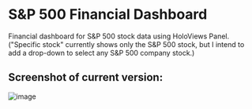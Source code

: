 # S&P 500 Financial Dashboard
Financial dashboard for S&P 500 stock data using HoloViews Panel.  
("Specific stock" currently shows only the S&P 500 stock, but I intend to add a drop-down to select any S&P 500 company stock.)

## Screenshot of current version:
![image](https://user-images.githubusercontent.com/64146287/198892679-7223cbb3-be74-4d21-b91a-31fc0fe37296.png)
